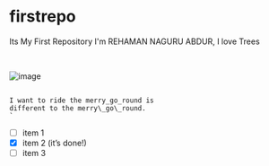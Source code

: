 # firstrepo
Its My First Repository
I'm REHAMAN NAGURU ABDUR, I love Trees

<br>

![image](https://user-images.githubusercontent.com/711743/96873062-bcb9ff00-1474-11eb-8594-07267b601db6.gif)

```

I want to ride the merry_go_round is
different to the merry\_go\_round.
`
```

- [ ] item 1
- [x] item 2 (it’s done!)
- [ ] item 3
